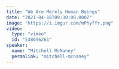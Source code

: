 ```yaml
---
title: "We Are Merely Human Beings"
date: "2021-04-18T09:30:00.000Z"
image: "https://i.imgur.com/mPhyfYr.png"
video:
  type: "vimeo"
  id: "538696261"
speaker:
  name: "Mitchell McNaney"
  permalink: "mitchell-mcnaney"
---
```

